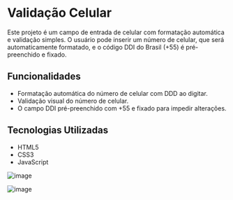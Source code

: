 # Validação Celular

Este projeto é um campo de entrada de celular com formatação automática e validação simples. O usuário pode inserir um número de celular, que será automaticamente formatado, e o código DDI do Brasil (+55) é pré-preenchido e fixado.

## Funcionalidades

- Formatação automática do número de celular com DDD ao digitar.
- Validação visual do número de celular.
- O campo DDI pré-preenchido com +55 e fixado para impedir alterações.

## Tecnologias Utilizadas

- HTML5
- CSS3
- JavaScript

![image](https://github.com/user-attachments/assets/61d53986-8d92-4cec-9949-e1c7a1957631)

![image](https://github.com/user-attachments/assets/f18ff7a9-6679-4c8d-9bf4-14f0b6da819f)

